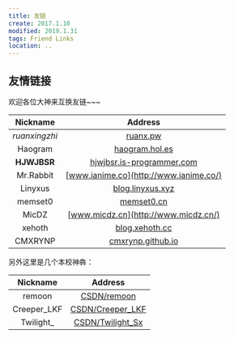 ```yaml
---
title: 友链
create: 2017.1.10
modified: 2019.1.31
tags: Friend Links
location: ..
---
```


## 友情链接
欢迎各位大神来互换友链~~~

| Nickname | Address |
|:-:|:-:|
| *ruanxingzhi* | [ruanx.pw](http://ruanx.pw/) |
| Haogram | [haogram.hol.es](http://haogram.hol.es/) |
| **HJWJBSR** | [hjwjbsr.is-programmer.com](http://hjwjbsr.is-programmer.com/) |
| Mr.Rabbit | [www.ianime.co](http://www.ianime.co/) |
| Linyxus | [blog.linyxus.xyz](http://blog.linyxus.xyz/) |
| memset0 | [memset0.cn](http://memset0.cn/) |
| MicDZ | [www.micdz.cn](http://www.micdz.cn/) |
| xehoth | [blog.xehoth.cc](https://blog.xehoth.cc/) |
| CMXRYNP | [cmxrynp.github.io](https://cmxrynp.github.io/) |

另外这里是几个本校神犇：

| Nickname | Address |
|:-:|:-:|
| remoon | [CSDN/remoon](http://www.cnblogs.com/reverymoon/) |
| Creeper_LKF | [CSDN/Creeper_LKF](http://www.cnblogs.com/CreeperLKF/) |
| Twilight_ | [CSDN/Twilight_Sx](https://www.cnblogs.com/twilight-sx/) |
